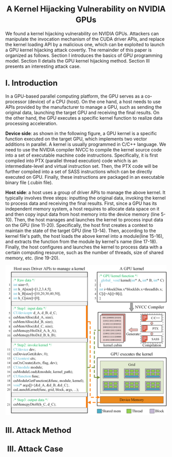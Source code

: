 # <center><font size=5> A Kernel Hijacking Vulnerability on NVIDIA GPUs</font></center>

We found a kernel hijacking vulnerability on NVIDIA GPUs. Attackers can manipulate the invocation mechanism of the CUDA driver APIs, and replace the kernel loading API by a malicious one, which can be exploited to launch a GPU kernel hijacking attack covertly. The remainder of this paper is organized as follows. Section I introduces the basics of GPU programming model. Section II details the GPU kernel hijacking method. Section III presents an interesting attack case.



## <font size=5> I. Introduction</font>

In a GPU-based parallel computing platform, the GPU serves as a co-processor (device) of a CPU (host). On the one hand, a host needs to use APIs provided by the manufacturer to manage a GPU, such as sending the original data, launching the target GPU and receiving the final results. On the other hand, the GPU executes a specific kernel function to realize data processing acceleration.

**Device side**: as shown in the following figure, a GPU kernel is a specific function executed on the target GPU, which implements two vector additions in parallel. A kernel is usually programmed in C/C++ language. We need to use the NVIDIA compiler NVCC to compile the kernel source code into a set of executable machine code instructions. Specifically, it is first compiled into PTX (parallel thread execution) code which is an intermediate-level and virtual instruction set. Then, the PTX code will be further compiled into a set of SASS instructions which can be directly executed on GPU. Finally, these instructions are packaged in an executable binary file (.cubin file).

**Host side**: a host uses a group of driver APIs to manage the above kernel. It typically involves three steps: inputting the original data, invoking the kernel to process data and receiving the final results. First, since a GPU has its independent memory system, a host requires to allocate data space on it and then copy input data from host memory into the device memory (line 5-10). Then, the host manages and launches the kernel to process input data on the GPU (line 11-20). Specifically, the host first creates a context to maintain the state of the target GPU (line 13-14). Then, according to the kernel file's path, the host loads the above kernel into a module(line 15-16), and extracts the function from the module by kernel's name (line 17-18). Finally, the host configures and launches the kernel to process data with a certain computing resource, such as the number of threads, size of shared memory, etc. (line 19-20). 

![GPU](https://github.com/uestc-cyberlab/gpu_kernel_hijack/blob/main/images/GPU%20programming%20and%20executing%20model.png "GPU programming and executing model")



## <font size=5> III. Attack Method</font>












## <font size=5> III. Attack Case </font>






<!-- cd /D/github/gpu_kernel_hijack -->
<!-- git add . -->
<!-- git commit -m "Initial commit" -->
<!-- git push origin main -->

<!-- ctrl+k v -->

